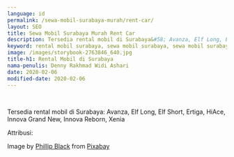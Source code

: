 ```yaml
---
language: id
permalink: /sewa-mobil-surabaya-murah/rent-car/
layout: SEO
title: Sewa Mobil Surabaya Murah Rent Car
description: Tersedia rental mobil di Surabaya&#58; Avanza, Elf Long, Elf Short, Ertiga, HiAce, Innova Grand New, Innova Reborn, Xenia
keyword: rental mobil surabaya, sewa mobil surabaya, sewa mobil surabaya murah, rental mobil surabaya murah, safajaya, safa jaya, safajaya.com, sewa mobil di surabaya, rental mobil di surabaya
image: /images/storybook-2763846_640.jpg
title-h1: Rental Mobil di Surabaya
nama-penulis: Denny Rakhmad Widi Ashari
date: 2020-02-06
modified-date: 2020-02-06
---
```

<br>
<p>Tersedia rental mobil di Surabaya&#58; Avanza, Elf Long, Elf Short, Ertiga, HiAce, Innova Grand New, Innova Reborn, Xenia</p>
<p>
    Attribusi:
</p>
Image by <a href="https://pixabay.com/users/Black-Talon-4057736/?utm_source=link-attribution&amp;utm_medium=referral&amp;utm_campaign=image&amp;utm_content=2763846">Phillip Black</a> from <a href="https://pixabay.com/?utm_source=link-attribution&amp;utm_medium=referral&amp;utm_campaign=image&amp;utm_content=2763846">Pixabay</a>